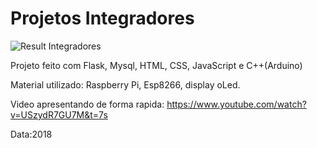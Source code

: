 # Projetos Integradores

![Result Integradores](./integradores_pronto.gif)

Projeto feito com Flask, Mysql, HTML, CSS, JavaScript e C++(Arduino)

Material utilizado: Raspberry Pi, Esp8266, display oLed.

Video apresentando de forma rapida: https://www.youtube.com/watch?v=USzydR7GU7M&t=7s

Data:2018
